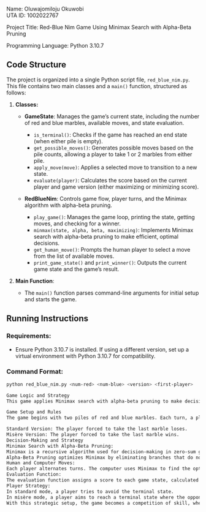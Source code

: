 Name: Oluwajomiloju Okuwobi  
UTA ID: 1002022767  

Project Title: Red-Blue Nim Game Using Minimax Search with Alpha-Beta Pruning  

Programming Language: Python 3.10.7  

## Code Structure

The project is organized into a single Python script file, `red_blue_nim.py`. This file contains two main classes and a `main()` function, structured as follows:

1. **Classes:**
   - **GameState**: Manages the game’s current state, including the number of red and blue marbles, available moves, and state evaluation.
     - `is_terminal()`: Checks if the game has reached an end state (when either pile is empty).
     - `get_possible_moves()`: Generates possible moves based on the pile counts, allowing a player to take 1 or 2 marbles from either pile.
     - `apply_move(move)`: Applies a selected move to transition to a new state.
     - `evaluate(player)`: Calculates the score based on the current player and game version (either maximizing or minimizing score).
   
   - **RedBlueNim**: Controls game flow, player turns, and the Minimax algorithm with alpha-beta pruning.
     - `play_game()`: Manages the game loop, printing the state, getting moves, and checking for a winner.
     - `minmax(state, alpha, beta, maximizing)`: Implements Minimax search with alpha-beta pruning to make efficient, optimal decisions.
     - `get_human_move()`: Prompts the human player to select a move from the list of available moves.
     - `print_game_state()` and `print_winner()`: Outputs the current game state and the game’s result.

2. **Main Function**:
   - The `main()` function parses command-line arguments for initial setup and starts the game.

## Running Instructions

### Requirements:
- Ensure Python 3.10.7 is installed. If using a different version, set up a virtual environment with Python 3.10.7 for compatibility.

### Command Format:

```bash
python red_blue_nim.py <num-red> <num-blue> <version> <first-player>

Game Logic and Strategy
This game applies Minimax search with alpha-beta pruning to make decisions, ensuring optimal play for the computer.

Game Setup and Rules
The game begins with two piles of red and blue marbles. Each turn, a player can pick 1 or 2 marbles from either pile. The objective is based on the chosen version:

Standard Version: The player forced to take the last marble loses.
Misère Version: The player forced to take the last marble wins.
Decision-Making and Strategy
Minimax Search with Alpha-Beta Pruning:
Minimax is a recursive algorithm used for decision-making in zero-sum games (like Nim) to minimize the possible loss in a worst-case scenario.
Alpha-Beta Pruning optimizes Minimax by eliminating branches that do not influence the final decision, thus reducing computational time.
Human and Computer Moves:
Each player alternates turns. The computer uses Minimax to find the optimal move to either maximize its advantage (in standard mode) or increase the likelihood of forcing a loss on the opponent (in misère mode).
Evaluation Function:
The evaluation function assigns a score to each game state, calculated based on the number of marbles remaining. If the game is in a terminal state, the score depends on the game version (standard or misère) and determines the winner.
Player Strategy:
In standard mode, a player tries to avoid the terminal state.
In misère mode, a player aims to reach a terminal state where the opponent is forced to take the last marble.
With this strategic setup, the game becomes a competition of skill, where the computer’s optimal moves provide a challenging opponent for the human player.

